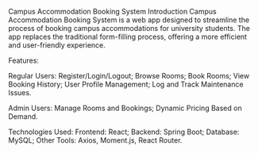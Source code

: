 Campus Accommodation Booking System
Introduction
Campus Accommodation Booking System is a web app designed to streamline the process of booking campus accommodations for university students. The app replaces the traditional form-filling process, offering a more efficient and user-friendly experience.

Features:

Regular Users:
Register/Login/Logout;
Browse Rooms;
Book Rooms;
View Booking History;
User Profile Management;
Log and Track Maintenance Issues.

Admin Users:
Manage Rooms and Bookings;
Dynamic Pricing Based on Demand.

Technologies Used:
Frontend: React;
Backend: Spring Boot;
Database: MySQL;
Other Tools: Axios, Moment.js, React Router.
